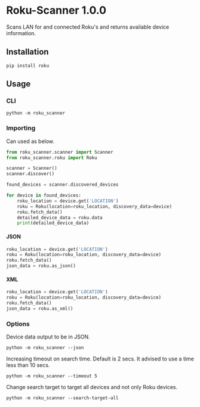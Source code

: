 # Roku-Scanner 1.0.0

Scans LAN for and connected Roku's and returns available device information.

## Installation
```shell script
pip install roku
```

## Usage

### CLI
```shell script
python -m roku_scanner
```

### Importing
Can used as below.
```python
from roku_scanner.scanner import Scanner
from roku_scanner.roku import Roku

scanner = Scanner()
scanner.discover()

found_devices = scanner.discovered_devices

for device in found_devices:
    roku_location = device.get('LOCATION')
    roku = Roku(location=roku_location, discovery_data=device)
    roku.fetch_data()
    detailed_device_data = roku.data
    print(detailed_device_data)
```

#### JSON
```python
roku_location = device.get('LOCATION')
roku = Roku(location=roku_location, discovery_data=device)
roku.fetch_data()
json_data = roku.as_json()
```

#### XML
```python
roku_location = device.get('LOCATION')
roku = Roku(location=roku_location, discovery_data=device)
roku.fetch_data()
json_data = roku.as_xml()
```



### Options
Device data output to be in JSON.
```shell script
python -m roku_scanner --json
```

Increasing timeout on search time. Default is 2 secs. It advised to use a time less than 10 secs.
```shell script
python -m roku_scanner --timeout 5
```

Change search target to target all devices and not only Roku devices.
```shell script
python -m roku_scanner --search-target-all
```
